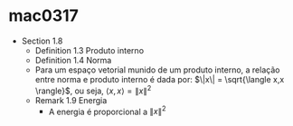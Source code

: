 # mac0317

- Section 1.8
  - Definition 1.3 Produto interno
  - Definition 1.4 Norma
  - Para um espaço vetorial munido de um produto interno, a relação entre norma e produto interno é dada por: $\|x\| = \sqrt{\langle x,x \rangle}$, ou seja, $\langle x,x \rangle = \|x\|^2$
  - Remark 1.9 Energia
    - A energia é proporcional a $\|x\|^2$